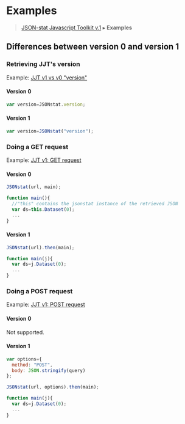 # Examples

> [JSON-stat Javascript Toolkit v.1](https://github.com/jsonstat/toolkit/blob/master/README.md) ▸ **Examples**

## Differences between version 0 and version 1

### Retrieving JJT's version

Example: [JJT v1 vs v0 "version"](https://bl.ocks.org/badosa/73097b82e22f1b06522b4437b1112878)

#### Version 0

```js
var version=JSONstat.version;
```

#### Version 1

```js
var version=JSONstat("version");
```

### Doing a GET request

Example: [JJT v1: GET request](https://bl.ocks.org/badosa/ddd1b3783800dffa9cf7426f6042cc83)

#### Version 0

```js
JSONstat(url, main);

function main(){
  //"this" contains the jsonstat instance of the retrieved JSON
  var ds=this.Dataset(0);
  ...
}
```

#### Version 1

```js
JSONstat(url).then(main);

function main(j){
  var ds=j.Dataset(0);
  ...
}
```

### Doing a POST request

Example: [JJT v1: POST request](https://bl.ocks.org/badosa/9aecb97692d743eff6734e3a34fbc4e9)

#### Version 0

Not supported.

#### Version 1

```js
var options={
  method: "POST",
  body: JSON.stringify(query)
};

JSONstat(url, options).then(main);

function main(j){
  var ds=j.Dataset(0);
  ...
}
```
